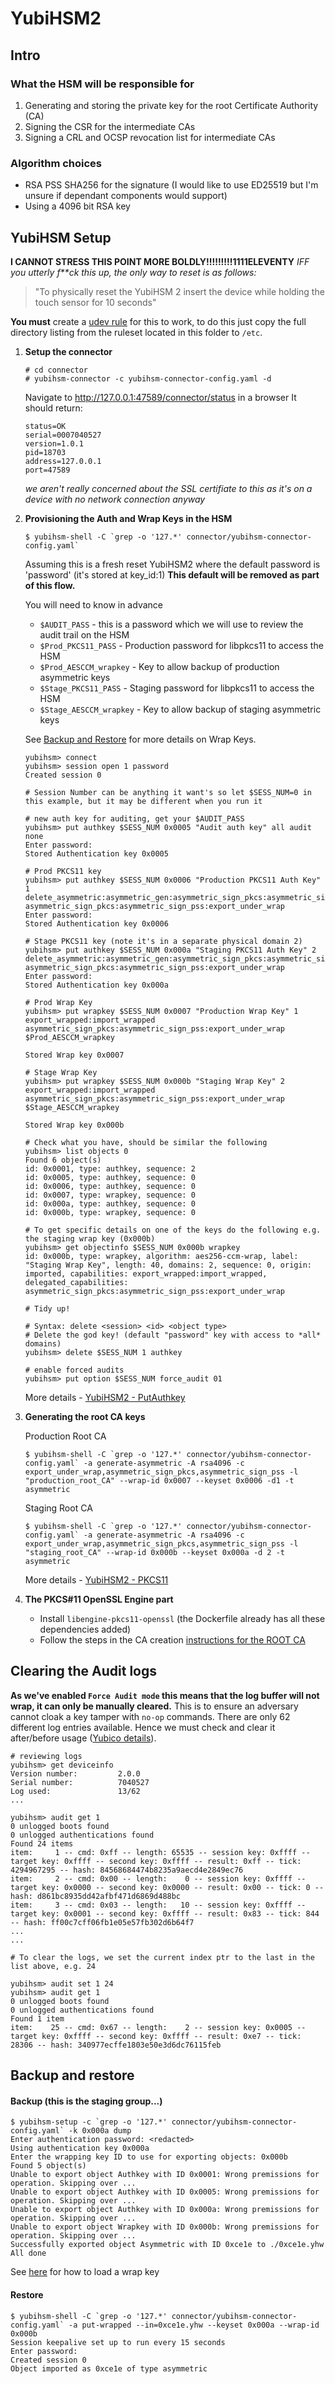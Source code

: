 # YubiHSM2

## Intro

### What the HSM will be responsible for

1. Generating and storing the private key for the root Certificate Authority (CA)
2. Signing the CSR for the intermediate CAs  
3. Signing a CRL and OCSP revocation list for intermediate CAs

### Algorithm choices

- RSA PSS SHA256 for the signature (I would like to use ED25519 but I'm unsure if dependant components would support)
- Using a 4096 bit RSA key

## YubiHSM Setup 

**I CANNOT STRESS THIS POINT MORE BOLDLY!!!!!!!!!1111ELEVENTY**
*IFF you utterly f**ck this up, the only way to reset is as follows:*

> "To physically reset the YubiHSM 2 insert the device while holding the touch sensor for 10 seconds"

**You must** create a [udev rule](https://developers.yubico.com/YubiHSM2/Component_Reference/yubihsm-connector/) for this to work, to do this just copy the full directory listing from the ruleset located in this folder to `/etc`.

1. **Setup the connector**
    ```
    # cd connector
    # yubihsm-connector -c yubihsm-connector-config.yaml -d
    ```
    
    Navigate to http://127.0.0.1:47589/connector/status in a browser
    It should return:
    ```
    status=OK
    serial=0007040527
    version=1.0.1
    pid=18703
    address=127.0.0.1
    port=47589
    ```
    *we aren't really concerned about the SSL certifiate to this as it's on a device with no network connection anyway*
    
2. **Provisioning the Auth and Wrap Keys in the HSM**

    ```
    $ yubihsm-shell -C `grep -o '127.*' connector/yubihsm-connector-config.yaml`
    ```

    Assuming this is a fresh reset YubiHSM2 where the default password is 'password' (it's stored at key_id:1)
    **This default will be removed as part of this flow.**
    
    You will need to know in advance
    - `$AUDIT_PASS` - this is a password which we will use to review the audit trail on the HSM
    - `$Prod_PKCS11_PASS` - Production password for libpkcs11 to access the HSM
    - `$Prod_AESCCM_wrapkey` - Key to allow backup of production asymmetric keys
    - `$Stage_PKCS11_PASS` - Staging password for libpkcs11 to access the HSM
    - `$Stage_AESCCM_wrapkey` - Key to allow backup of staging asymmetric keys

    See [Backup and Restore](https://developers.yubico.com/YubiHSM2/Backup_and_Restore/) for more details on Wrap Keys.
 
    ```
    yubihsm> connect
    yubihsm> session open 1 password
    Created session 0

    # Session Number can be anything it want's so let $SESS_NUM=0 in this example, but it may be different when you run it
     
    # new auth key for auditing, get your $AUDIT_PASS
    yubihsm> put authkey $SESS_NUM 0x0005 "Audit auth key" all audit none
    Enter password:
    Stored Authentication key 0x0005
    
    # Prod PKCS11 key
    yubihsm> put authkey $SESS_NUM 0x0006 "Production PKCS11 Auth Key" 1 delete_asymmetric:asymmetric_gen:asymmetric_sign_pkcs:asymmetric_sign_pss:export_wrapped:import_wrapped asymmetric_sign_pkcs:asymmetric_sign_pss:export_under_wrap
    Enter password:
    Stored Authentication key 0x0006
    
    # Stage PKCS11 key (note it's in a separate physical domain 2)
    yubihsm> put authkey $SESS_NUM 0x000a "Staging PKCS11 Auth Key" 2 delete_asymmetric:asymmetric_gen:asymmetric_sign_pkcs:asymmetric_sign_pss:export_wrapped:import_wrapped asymmetric_sign_pkcs:asymmetric_sign_pss:export_under_wrap
    Enter password:
    Stored Authentication key 0x000a
    
    # Prod Wrap Key 
    yubihsm> put wrapkey $SESS_NUM 0x0007 "Production Wrap Key" 1 export_wrapped:import_wrapped asymmetric_sign_pkcs:asymmetric_sign_pss:export_under_wrap $Prod_AESCCM_wrapkey
    
    Stored Wrap key 0x0007
 
    # Stage Wrap Key 
    yubihsm> put wrapkey $SESS_NUM 0x000b "Staging Wrap Key" 2 export_wrapped:import_wrapped asymmetric_sign_pkcs:asymmetric_sign_pss:export_under_wrap $Stage_AESCCM_wrapkey
    
    Stored Wrap key 0x000b

    # Check what you have, should be similar the following
    yubihsm> list objects 0
    Found 6 object(s)
    id: 0x0001, type: authkey, sequence: 2
    id: 0x0005, type: authkey, sequence: 0
    id: 0x0006, type: authkey, sequence: 0
    id: 0x0007, type: wrapkey, sequence: 0
    id: 0x000a, type: authkey, sequence: 0
    id: 0x000b, type: wrapkey, sequence: 0
   
    # To get specific details on one of the keys do the following e.g. the staging wrap key (0x000b)
    yubihsm> get objectinfo $SESS_NUM 0x000b wrapkey
    id: 0x000b, type: wrapkey, algorithm: aes256-ccm-wrap, label: "Staging Wrap Key", length: 40, domains: 2, sequence: 0, origin: imported, capabilities: export_wrapped:import_wrapped, delegated_capabilities: asymmetric_sign_pkcs:asymmetric_sign_pss:export_under_wrap
 
    # Tidy up!
    
    # Syntax: delete <session> <id> <object type>
    # Delete the god key! (default "password" key with access to *all* domains)
    yubihsm> delete $SESS_NUM 1 authkey
    
    # enable forced audits
    yubihsm> put option $SESS_NUM force_audit 01
    ```

    More details - [YubiHSM2 - PutAuthkey](https://developers.yubico.com/YubiHSM2/Commands/Put_Authkey.html)

3. **Generating the root CA keys**

    Production Root CA
    ```
    $ yubihsm-shell -C `grep -o '127.*' connector/yubihsm-connector-config.yaml` -a generate-asymmetric -A rsa4096 -c export_under_wrap,asymmetric_sign_pkcs,asymmetric_sign_pss -l "production_root_CA" --wrap-id 0x0007 --keyset 0x0006 -d1 -t asymmetric
    ```

    Staging Root CA
    ```
    $ yubihsm-shell -C `grep -o '127.*' connector/yubihsm-connector-config.yaml` -a generate-asymmetric -A rsa4096 -c export_under_wrap,asymmetric_sign_pkcs,asymmetric_sign_pss -l "staging_root_CA" --wrap-id 0x000b --keyset 0x000a -d 2 -t asymmetric
    ```
    
    More details - [YubiHSM2 - PKCS11](https://developers.yubico.com/YubiHSM2/Component_Reference/PKCS_11/)

4. **The PKCS#11 OpenSSL Engine part**

    - Install `libengine-pkcs11-openssl` (the Dockerfile already has all these dependencies added)
    - Follow the steps in the CA creation [instructions for the ROOT CA](../Docs/Root_CA.md)

## Clearing the Audit logs

**As we've enabled `Force Audit mode` this means that the log buffer will not wrap, it can only be manually cleared.**
This is to ensure an adversary cannot cloak a key tamper with `no-op` commands. There are only 62 different log entries available.
Hence we must check and clear it after/before usage ([Yubico details](https://developers.yubico.com/YubiHSM2/Concepts/Logs.html)).

```
# reviewing logs
yubihsm> get deviceinfo
Version number:         2.0.0
Serial number:          7040527
Log used:               13/62
...

yubihsm> audit get 1
0 unlogged boots found
0 unlogged authentications found
Found 24 items
item:     1 -- cmd: 0xff -- length: 65535 -- session key: 0xffff -- target key: 0xffff -- second key: 0xffff -- result: 0xff -- tick: 4294967295 -- hash: 84568684474b8235a9aecd4e2849ec76
item:     2 -- cmd: 0x00 -- length:    0 -- session key: 0xffff -- target key: 0x0000 -- second key: 0x0000 -- result: 0x00 -- tick: 0 -- hash: d861bc8935dd42afbf471d6869d488bc
item:     3 -- cmd: 0x03 -- length:   10 -- session key: 0xffff -- target key: 0x0001 -- second key: 0xffff -- result: 0x83 -- tick: 844 -- hash: ff00c7cff06fb1e05e57fb302d6b64f7
...
...

# To clear the logs, we set the current index ptr to the last in the list above, e.g. 24

yubihsm> audit set 1 24
yubihsm> audit get 1
0 unlogged boots found
0 unlogged authentications found
Found 1 item
item:    25 -- cmd: 0x67 -- length:    2 -- session key: 0x0005 -- target key: 0xffff -- second key: 0xffff -- result: 0xe7 -- tick: 28306 -- hash: 340977ecffe1803e50e3d6dc76115feb
```

## Backup and restore

#### Backup (this is the staging group...)
```
$ yubihsm-setup -c `grep -o '127.*' connector/yubihsm-connector-config.yaml` -k 0x000a dump
Enter authentication password: <redacted>
Using authentication key 0x000a
Enter the wrapping key ID to use for exporting objects: 0x000b
Found 5 object(s)
Unable to export object Authkey with ID 0x0001: Wrong premissions for operation. Skipping over ...
Unable to export object Authkey with ID 0x0005: Wrong premissions for operation. Skipping over ...
Unable to export object Authkey with ID 0x000a: Wrong premissions for operation. Skipping over ...
Unable to export object Wrapkey with ID 0x000b: Wrong premissions for operation. Skipping over ...
Successfully exported object Asymmetric with ID 0xce1e to ./0xce1e.yhw
All done
```

See [here](https://developers.yubico.com/YubiHSM2/Backup_and_Restore/) for how to load a wrap key

#### Restore
```
$ yubihsm-shell -C `grep -o '127.*' connector/yubihsm-connector-config.yaml` -a put-wrapped --in=0xce1e.yhw --keyset 0x000a --wrap-id 0x000b
Session keepalive set up to run every 15 seconds
Enter password:
Created session 0
Object imported as 0xce1e of type asymmetric
```
